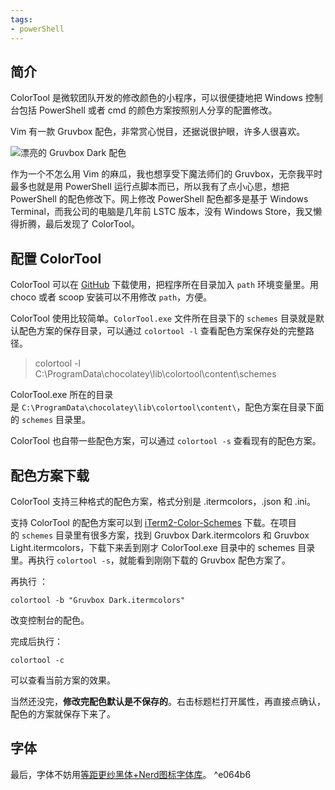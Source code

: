 ```yaml
---
tags:
- powerShell
---
```

## 简介
ColorTool 是微软团队开发的修改颜色的小程序，可以很便捷地把 Windows 控制台包括 PowerShell 或者 cmd 的颜色方案按照别人分享的配置修改。

Vim 有一款 Gruvbox 配色，非常赏心悦目，还据说很护眼，许多人很喜欢。

![](https://sand.litofu.com/assets/20220527-colortool-for-powershell-1.jpg "漂亮的 Gruvbox Dark 配色")

作为一个不怎么用 Vim 的麻瓜，我也想享受下魔法师们的 Gruvbox，无奈我平时最多也就是用 PowerShell 运行点脚本而已，所以我有了点小心思，想把 PowerShell 的配色修改下。网上修改 PowerShell 配色都多是基于 Windows Terminal，而我公司的电脑是几年前 LSTC 版本，没有 Windows Store，我又懒得折腾，最后发现了 ColorTool。

## 配置 ColorTool

ColorTool 可以在 [GitHub](https://github.com/microsoft/terminal/tree/main/src/tools/ColorTool) 下载使用，把程序所在目录加入 `path` 环境变量里。用 choco 或者 scoop 安装可以不用修改 `path`，方便。

ColorTool 使用比较简单。`ColorTool.exe` 文件所在目录下的 `schemes` 目录就是默认配色方案的保存目录，可以通过 `colortool -l` 查看配色方案保存处的完整路径。

> colortool -l  
C:\ProgramData\chocolatey\lib\colortool\content\schemes  

ColorTool.exe 所在的目录是 `C:\ProgramData\chocolatey\lib\colortool\content\`，配色方案在目录下面的 `schemes` 目录里。

ColorTool 也自带一些配色方案，可以通过 `colortool -s` 查看现有的配色方案。

## 配色方案下载

ColorTool 支持三种格式的配色方案，格式分别是 .itermcolors，.json 和 .ini。

支持 ColorTool 的配色方案可以到 [iTerm2-Color-Schemes](https://github.com/mbadolato/iTerm2-Color-Schemes) 下载。在项目的 `schemes` 目录里有很多方案，找到 Gruvbox Dark.itermcolors 和 Gruvbox Light.itermcolors，下载下来丢到刚才 ColorTool.exe 目录中的 schemes 目录里。再执行 `colortool -s`，就能看到刚刚下载的 Gruvbox 配色方案了。

再执行 ：
```
colortool -b "Gruvbox Dark.itermcolors"  
```

改变控制台的配色。

完成后执行：

```
colortool -c  
```

可以查看当前方案的效果。

当然还没完，**修改完配色默认是不保存的**。右击标题栏打开属性，再直接点确认，配色的方案就保存下来了。


## 字体

最后，字体不妨用[等距更纱黑体+Nerd图标字体库](https://github.com/laishulu/Sarasa-Mono-SC-Nerd)。 ^e064b6